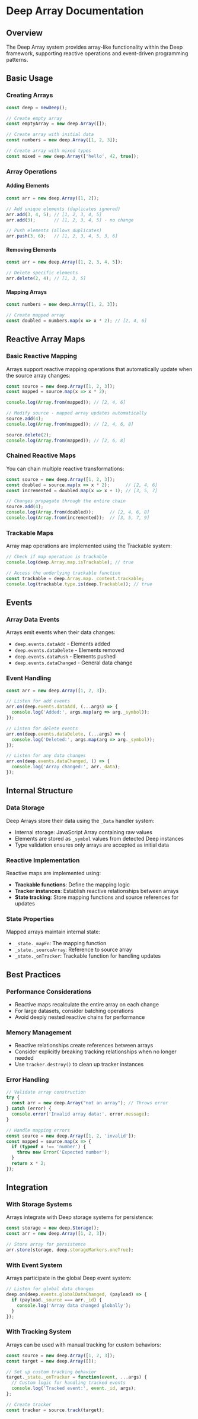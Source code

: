# Deep Array Documentation

## Overview
The Deep Array system provides array-like functionality within the Deep framework, supporting reactive operations and event-driven programming patterns.

## Basic Usage

### Creating Arrays
```javascript
const deep = newDeep();

// Create empty array
const emptyArray = new deep.Array([]);

// Create array with initial data
const numbers = new deep.Array([1, 2, 3]);

// Create array with mixed types
const mixed = new deep.Array(['hello', 42, true]);
```

### Array Operations

#### Adding Elements
```javascript
const arr = new deep.Array([1, 2]);

// Add unique elements (duplicates ignored)
arr.add(3, 4, 5); // [1, 2, 3, 4, 5]
arr.add(3);       // [1, 2, 3, 4, 5] - no change

// Push elements (allows duplicates)
arr.push(3, 6);   // [1, 2, 3, 4, 5, 3, 6]
```

#### Removing Elements
```javascript
const arr = new deep.Array([1, 2, 3, 4, 5]);

// Delete specific elements
arr.delete(2, 4); // [1, 3, 5]
```

#### Mapping Arrays
```javascript
const numbers = new deep.Array([1, 2, 3]);

// Create mapped array
const doubled = numbers.map(x => x * 2); // [2, 4, 6]
```

## Reactive Array Maps

### Basic Reactive Mapping
Arrays support reactive mapping operations that automatically update when the source array changes:

```javascript
const source = new deep.Array([1, 2, 3]);
const mapped = source.map(x => x * 2);

console.log(Array.from(mapped)); // [2, 4, 6]

// Modify source - mapped array updates automatically
source.add(4);
console.log(Array.from(mapped)); // [2, 4, 6, 8]

source.delete(2);
console.log(Array.from(mapped)); // [2, 6, 8]
```

### Chained Reactive Maps
You can chain multiple reactive transformations:

```javascript
const source = new deep.Array([1, 2, 3]);
const doubled = source.map(x => x * 2);      // [2, 4, 6]
const incremented = doubled.map(x => x + 1); // [3, 5, 7]

// Changes propagate through the entire chain
source.add(4);
console.log(Array.from(doubled));      // [2, 4, 6, 8]
console.log(Array.from(incremented));  // [3, 5, 7, 9]
```

### Trackable Maps
Array map operations are implemented using the Trackable system:

```javascript
// Check if map operation is trackable
console.log(deep.Array.map.isTrackable); // true

// Access the underlying trackable function
const trackable = deep.Array.map._context.trackable;
console.log(trackable.type.is(deep.Trackable)); // true
```

## Events

### Array Data Events
Arrays emit events when their data changes:

- `deep.events.dataAdd` - Elements added
- `deep.events.dataDelete` - Elements removed  
- `deep.events.dataPush` - Elements pushed
- `deep.events.dataChanged` - General data change

### Event Handling
```javascript
const arr = new deep.Array([1, 2, 3]);

// Listen for add events
arr.on(deep.events.dataAdd, (...args) => {
  console.log('Added:', args.map(arg => arg._symbol));
});

// Listen for delete events
arr.on(deep.events.dataDelete, (...args) => {
  console.log('Deleted:', args.map(arg => arg._symbol));
});

// Listen for any data changes
arr.on(deep.events.dataChanged, () => {
  console.log('Array changed:', arr._data);
});
```

## Internal Structure

### Data Storage
Deep Arrays store their data using the `_Data` handler system:
- Internal storage: JavaScript Array containing raw values
- Elements are stored as `_symbol` values from detected Deep instances
- Type validation ensures only arrays are accepted as initial data

### Reactive Implementation
Reactive maps are implemented using:
- **Trackable functions**: Define the mapping logic
- **Tracker instances**: Establish reactive relationships between arrays
- **State tracking**: Store mapping functions and source references for updates

### State Properties
Mapped arrays maintain internal state:
- `_state._mapFn`: The mapping function
- `_state._sourceArray`: Reference to source array
- `_state._onTracker`: Trackable function for handling updates

## Best Practices

### Performance Considerations
- Reactive maps recalculate the entire array on each change
- For large datasets, consider batching operations
- Avoid deeply nested reactive chains for performance

### Memory Management
- Reactive relationships create references between arrays
- Consider explicitly breaking tracking relationships when no longer needed
- Use `tracker.destroy()` to clean up tracker instances

### Error Handling
```javascript
// Validate array construction
try {
  const arr = new deep.Array("not an array"); // Throws error
} catch (error) {
  console.error('Invalid array data:', error.message);
}

// Handle mapping errors
const source = new deep.Array([1, 2, 'invalid']);
const mapped = source.map(x => {
  if (typeof x !== 'number') {
    throw new Error('Expected number');
  }
  return x * 2;
});
```

## Integration

### With Storage Systems
Arrays integrate with Deep storage systems for persistence:
```javascript
const storage = new deep.Storage();
const arr = new deep.Array([1, 2, 3]);

// Store array for persistence
arr.store(storage, deep.storageMarkers.oneTrue);
```

### With Event System
Arrays participate in the global Deep event system:
```javascript
// Listen for global data changes
deep.on(deep.events.globalDataChanged, (payload) => {
  if (payload._source === arr._id) {
    console.log('Array data changed globally');
  }
});
```

### With Tracking System
Arrays can be used with manual tracking for custom behaviors:
```javascript
const source = new deep.Array([1, 2, 3]);
const target = new deep.Array([]);

// Set up custom tracking behavior
target._state._onTracker = function(event, ...args) {
  // Custom logic for handling tracked events
  console.log('Tracked event:', event._id, args);
};

// Create tracker
const tracker = source.track(target);
``` 